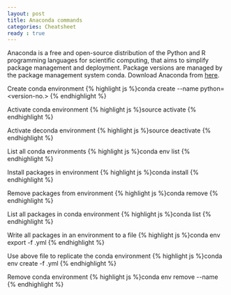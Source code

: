 ```yaml
---
layout: post
title: Anaconda commands
categories: Cheatsheet
ready : true
---
```


Anaconda is a free and open-source distribution of the Python and R programming languages for scientific computing, that aims to simplify package management and deployment. Package versions are managed by the package management system conda. Download Anaconda from [here](https://www.anaconda.com/download/).

Create conda environment
{% highlight js %}conda create --name <env-name> python=<version-no.>
{% endhighlight %}

Activate conda environment
{% highlight js %}source activate <env-name>
{% endhighlight %}

Activate deconda environment
{% highlight js %}source deactivate <env-name>
{% endhighlight %}

List all conda environments
{% highlight js %}conda env list
{% endhighlight %}

Install packages in environment
{% highlight js %}conda install <package-name>
{% endhighlight %}

Remove packages from environment
{% highlight js %}conda remove <package-name>
{% endhighlight %}

List all packages in conda environment
{% highlight js %}conda list
{% endhighlight %}

Write all packages in an environment to a file
{% highlight js %}conda env export -f <file-name>.yml
{% endhighlight %}

Use above file to replicate the conda environment
{% highlight js %}conda env create -f <file-name>.yml
{% endhighlight %}

Remove conda environment
{% highlight js %}conda env remove --name <env-name>
{% endhighlight %}